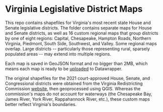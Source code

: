 # Virginia Legislative District Maps

This repo contains shapefiles for Virginia's most recent state House and Senate legislative districts. The folder contains separate maps for House and Senate districts, as well as 16 custom regional maps that group districts by one of eight regions: Capital, Chesapeake, Hampton Roads, Northern Virginia, Piedmont, South Side, Southwest, and Valley. Some regional maps overlap. Large districts -- particularly those representing rural, sparsely populated areas -- may extend into multiple regions.

Each map is saved in GeoJSON format and no bigger than 2MB, which means each map is ready to be [uploaded](https://academy.datawrapper.de/article/145-how-to-upload-your-own-map) to Datawrapper. 

The original shapefiles for the 2021 court-approved House, Senate, and Congressional districts were obtained from the Virginia Redistricting Commission [website](https://www.virginiaredistricting.org), then geoprocessed using QGIS. Whereas the commission's maps do not account for waterways (the Chesapeake Bay, James River,  York River, Rappahannock River, etc.), these custom maps better reflect Virginia's boundaries. 

